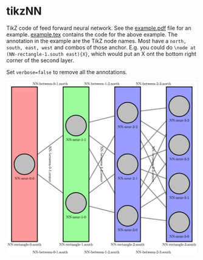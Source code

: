 # tikzNN
TikZ code of feed forward neural network.
See the [example.pdf](https://github.com/Strauman/tikzNN/blob/master/example.pdf) file for an example.
[example.tex](https://github.com/Strauman/tikzNN/blob/master/example.tex) contains the code for the above example.
The annotation in the example are the TikZ node names. Most have a `north, south, east, west` and combos of those
anchor. E.g. you could do `\node at (NN-rectangle-1.south east){X}`, which would put an X ont the bottom right
corner of the second layer.

Set `verbose=false` to remove all the annotations.

![Example png](https://github.com/Strauman/tikzNN/raw/master/example.png)
